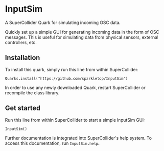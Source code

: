 # InputSim

A SuperCollider Quark for simulating incoming OSC data.

Quickly set up a simple GUI for generating incoming data in the form of OSC messages. This is useful for simulating data from physical sensors, external controllers, etc.

## Installation

To install this quark, simply run this line from within SuperCollider:

```
Quarks.install("https://github.com/sparkletop/InputSim")
```

In order to use any newly downloaded Quark, restart SuperCollider or recompile the class library.

## Get started

Run this line from within SuperCollider to start a simple InputSim GUI:

```
InputSim()
```

Further documentation is integrated into SuperCollider's help system. To access this documentation, run `InputSim.help`.
